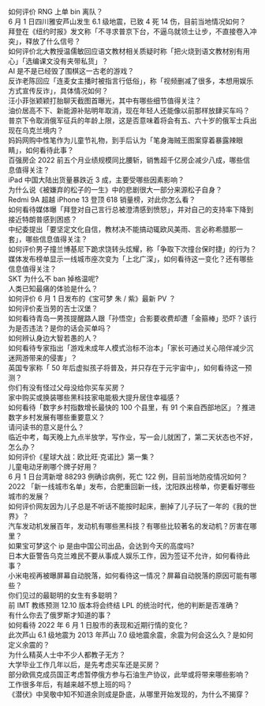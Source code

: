 如何评价 RNG 上单 bin 离队？  
6 月 1 日四川雅安芦山发生 6.1 级地震，已致 4 死 14 伤，目前当地情况如何？  
拜登在《纽约时报》发文称「不寻求普京下台，不逼乌就领土让步，不直接卷入冲突」，释放了什么信号？  
如何评价北大教授温儒敏回应语文教材相关质疑时称「把火烧到语文教材别有用心」「选编课文没有夹带私货」？  
AI 是不是已经毁了围棋这一古老的游戏？  
反诈老陈回应「连麦女主播时被指言行低俗」，称「视频删减了很多，本想用娱乐方式宣传反诈」，具体情况如何？  
汪小菲张颖颖打胎聊天截图首曝光，其中有哪些细节值得关注？  
油价居高不下、新能源补贴明年取消，现在年轻人还能像以前那样放肆买车吗？  
普京下令取消俄军征兵的年龄上限，这是否意味着将会有五、六十岁的俄军士兵出现在乌克兰境内？  
妈妈网购中性笔作为儿童节礼物，到手后认为「笔身海贼王图案穿着暴露辣眼睛」，如何看待此事？  
百强房企 2022 前五个月业绩规模同比腰斩，销售超千亿房企减少八成，哪些信息值得关注？  
iPad 中国大陆出货量暴跌近 3 成，主要受哪些因素影响？  
为什么说《被嫌弃的松子的一生》中的悲剧很大一部分来源松子自身？  
Redmi 9A 超越 iPhone 13 登顶 618 销量榜，对此你怎么看？  
如何看待媒体曝「拜登对自己言行总被澄清感到愤怒」，并对自己的支持率下降到接近特朗普感到困惑？  
中纪委提出「要坚定文化自信，教材决不能搞动辄欧风美雨、言必称希腊那一套」，哪些信息值得关注？  
如何评价男子撞兰博基尼下跪求饶转头炫耀，称「争取下次撞台保时捷」的行为？  
媒体发布榜单显示一线城市座次变为「上北广深」，如何看待这一变化？还有哪些信息值得关注？  
SKT 为什么不 ban 掉格温呢?  
人类已知最痛的体验是什么？  
如何评价 6 月 1 日发布的《宝可梦 朱 / 紫》最新 PV ？  
如何评价麦当劳的吉士汉堡？  
如何看待青岛一男孩提醒路人跟「孙悟空」合影要收费却遭「金箍棒」恐吓？该行为是否违法？是你的话会买单吗？  
如何辨认身边大智若愚的人？  
如何看待专家指出「游戏未成年人模式治标不治本」「家长可通过关心陪伴减少沉迷网游带来的侵害」？  
英国专家称「 50 年后虚拟孩子将普及，并只存在于元宇宙中」，如何看待这一预测？  
你们有没有怪过父母没给你买车买房？  
家中购买或换装哪些黑科技家电能极大提升居住幸福感？  
如何看待「数字乡村指数增长最快的 100 个县里，有 91 个来自西部地区」？推进数字乡村发展有哪些重要意义？  
请问读书的意义是什么？  
临近中考，每天晚上九点半放学，写作业，写一会儿就困了，第二天状态也不好，怎么办？  
如何评价《星球大战：欧比旺·克诺比》第一集？  
儿童电动牙刷哪个牌子好用？  
6 月 1 日台湾新增 88293 例确诊病例，死亡 122 例，目前当地防疫情况如何？  
2022 「新一线城市名单」发布，合肥重回新一线，沈阳跌出榜单，你更看好哪些城市的发展？  
如何评价网友因为儿子总是不听话不能按时起床，删掉了儿子玩了一年的《我的世界》？  
汽车发动机发展百年，发动机有哪些黑科技？有哪些比较著名的发动机？厉害在哪里？  
如果宝可梦这个 ip 是由中国公司出品，会达到今天的高度吗?  
日本大臣警告乌克兰难民不要从事成人娱乐工作，因为签证不允许，如何看待此事？  
小米电视再被曝屏幕自动脱落，如何看待这一情况？屏幕自动脱落的原因可能有哪些？  
你们见过的最聪明的女生有多聪明？  
前 IMT 教练预测 12.10 版本将会终结 LPL 的统治时代，他的判断是否准确？  
有什么你去了俄罗斯才知道的事？  
如何看待 2022 年 6 月 1 日股市的表现和近期行情的变化？  
此次芦山 6.1 级地震为 2013 年芦山 7.0 级地震余震，余震为何会这么久？是如何定义余震的？  
为什么精英人士中不少人都教子无方？  
大学毕业工作几年以后，是先考虑买车还是买房？  
部分欧佩克成员国正考虑暂停俄方参与石油生产协议，此举或将带来哪些影响？  
工作很多年后，有越来越不想上班的吗？  
《潜伏》中吴敬中知不知道余则成是卧底，从哪里开始发现的，为什么不揭穿？  
